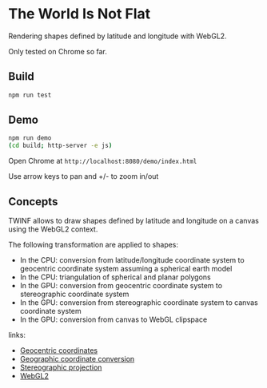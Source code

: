 # The World Is Not Flat

Rendering shapes defined by latitude and longitude with WebGL2.

Only tested on Chrome so far.

## Build

```bash
npm run test
```

## Demo

```bash
npm run demo
(cd build; http-server -e js)
```

Open Chrome at ```http://localhost:8080/demo/index.html```

Use arrow keys to pan and +/- to zoom in/out

## Concepts

TWINF allows to draw shapes defined by latitude and longitude on a canvas using
the WebGL2 context.

The following transformation are applied to shapes:

- In the CPU: conversion from latitude/longitude coordinate system to geocentric coordinate system assuming a spherical earth model
- In the CPU: triangulation of spherical and planar polygons
- In the GPU: conversion from geocentric coordinate system to stereographic coordinate system
- In the GPU: conversion from stereographic coordinate system to canvas coordinate system
- In the GPU: conversion from canvas to WebGL clipspace

links:

- [Geocentric coordinates](https://en.wikipedia.org/wiki/ECEF)
- [Geographic coordinate conversion](https://en.wikipedia.org/wiki/Geographic_coordinate_conversion)
- [Stereographic projection](https://en.m.wikipedia.org/wiki/Stereographic_projection)
- [WebGL2](https://webgl2fundamentals.org/)
